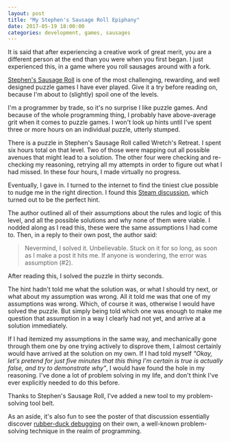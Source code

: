 ```yaml
---
layout: post
title: "My Stephen's Sausage Roll Epiphany"
date: 2017-05-19 18:00:00
categories: development, games, sausages
---
```


It is said that after experiencing a creative work of great merit, you are a different person at the end than you were when you first began. I just experienced this, in a game where you roll sausages around with a fork.

[Stephen's Sausage Roll](http://www.stephenssausageroll.com/) is one of the most challenging, rewarding, and well designed puzzle games I have ever played. Give it a try before reading on, because I'm about to (slightly) spoil one of the levels.

I'm a programmer by trade, so it's no surprise I like puzzle games. And because of the whole programming thing, I probably have above-average grit when it comes to puzzle games. I won't look up hints until I've spent three or more hours on an individual puzzle, utterly stumped.

There is a puzzle in Stephen's Sausage Roll called Wretch's Retreat. I spent six hours total on that level. Two of those were mapping out all possible avenues that might lead to a solution. The other four were checking and re-checking my reasoning, retrying all my attempts in order to figure out what I had missed. In these four hours, I made virtually no progress.

Eventually, I gave in. I turned to the internet to find the tiniest clue possible to nudge me in the right direction. I found this [Steam discussion](https://steamcommunity.com/app/353540/discussions/0/357284767240671462/), which turned out to be the perfect hint.

The author outlined all of their assumptions about the rules and logic of this level, and all the possible solutions and why none of them were viable. I nodded along as I read this, these were the same assumptions I had come to. Then, in a reply to their own post, the author said:

> Nevermind, I solved it. Unbelievable. Stuck on it for so long, as soon as I make a post it hits me. If anyone is wondering, the error was assumption (#2).

After reading this, I solved the puzzle in thirty seconds.

The hint hadn't told me what the solution was, or what I should try next, or what about my assumption was wrong. All it told me was that one of my assumptions was wrong. Which, of course it was, otherwise I would have solved the puzzle. But simply being told which one was enough to make me question that assumption in a way I clearly had not yet, and arrive at a solution immediately.

If I had itemized my assumptions in the same way, and mechanically gone through them one by one trying actively to disprove them, I almost certainly would have arrived at the solution on my own. If I had told myself *"Okay, let's pretend for just five minutes that this thing I'm certain is true is actually false, and try to demonstrate why"*, I would have found the hole in my reasoning. I've done a lot of problem solving in my life, and don't think I've ever explicitly needed to do this before.

Thanks to Stephen's Sausage Roll, I've added a new tool to my problem-solving tool belt.

As an aside, it's also fun to see the poster of that discussion essentially discover [rubber-duck debugging](https://en.wikipedia.org/wiki/Rubber_duck_debugging) on their own, a well-known problem-solving technique in the realm of programming.
